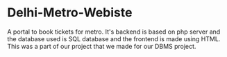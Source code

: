 # Delhi-Metro-Webiste
A portal to book tickets for metro. It's backend is based on php server and the database used is SQL database and the frontend is made using HTML. This was a part of our project that we made for our DBMS project.
